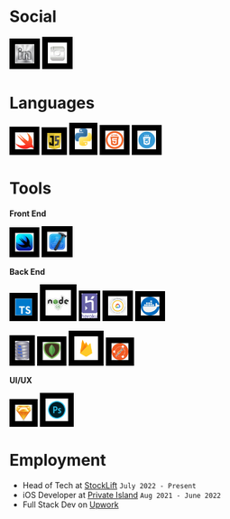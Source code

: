# Social

[<img style="padding:10px;background-color:black" width="34px" src="images/linkinInLogoSilver.png">](https://www.linkedin.com/in/christopher-hicks-63682512a) [<img style="padding:10px;background-color:black" width="34px" src="images/instagramLogo.png">](https://www.instagram.com/infinity.christopher/)

# Languages

<img style="padding:10px;background-color:black" width="33px" src="images/swiftLogo.png"> <img style="padding:10px;background-color:black" width="25px" src="images/javascript.png"> <img style="padding:10px;background-color:black" width="30px" src="images/python.png"> <img style="padding:10px;background-color:black" width="33px" src="images/html5.png"> <img style="padding:10px;background-color:black" width="33px" src="images/css.png">

# Tools

**Front End**

<img style="padding:10px;background-color:black" width="33px" src="images/swiftui.png"> <img style="padding:10px;background-color:black" width="35px" src="images/xcode.png">

**Back End**

<img style="padding:10px;background-color:black" width="30px" src="images/typescript.svg"> <img style="padding:10px;background-color:black" width="45px" src="images/nodejs.png"> <img style="padding:5px;background-color:black" width="28px" src="images/heroku.png"> <img style="padding:10px;background-color:black" width="34px" src="images/gcloud.png"> <img style="padding:10px;background-color:black" width="33px" src="images/Docker.png">

<img style="padding:10px;background-color:black" width="25px" src="images/sqllite.png"> <img style="padding:10px;background-color:black" width="32px" src="images/mongodb.png"> <img style="padding:10px;background-color:black" width="42px" src="images/firebaseLogo.png"> <img style="padding:10px;background-color:black" width="30px" src="images/postman.png">

**UI/UX**

<img style="padding:10px;background-color:black" width="30px" src="images/sketch.png"> <img style="padding:10px;background-color:black" width="40px" src="images/photoshopLogo.png">

# Employment

- Head of Tech at [StockLift](https://www.stocklift.co) `July 2022 - Present`
- iOS Developer at [Private Island](https://privateisland.io) `Aug 2021 - June 2022`
- Full Stack Dev on [Upwork](https://www.upwork.com/freelancers/devboidesigns)

<!-- [![Christopher's GitHub stats](https://github-readme-stats.vercel.app/api?username=DevboiDesigns&count_private=true)](https://github.com/anuraghazra/github-readme-stats) -->
